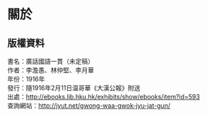 關於
====

版權資料
--------

書名：廣話國語一貫（未定稿）<br>
作者：李澹愚、林仲堅、李月華<br>
年份：1916年<br>
發行：隨1916年2月11日温哥華《大漢公報》附送<br>
出處：http://ebooks.lib.hku.hk/exhibits/show/ebooks/item?id=593 <br>
查詢網站：http://jyut.net/gwong-waa-gwok-jyu-jat-gun/<br>
